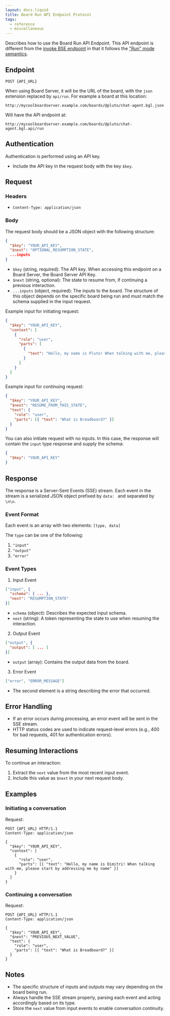```yaml
---
layout: docs.liquid
title: Board Run API Endpoint Protocol
tags:
  - reference
  - miscellaneous
---
```


Describes how to use the Board Run API Endpoint. This API endpoint is different from the [invoke BSE endpoint](../bse/#the-invoke-path) in that it follows the ["Run" mode semantics](/breadboard/docs/reference/runtime-semantics#run-mode).

## Endpoint

`POST {API_URL}`

When using Board Server, it will be the URL of the board, with the `json` extension replaced by `api/run`. For example a board at this location:

```url
http://mycoolboardserver.example.com/boards/@pluto/chat-agent.bgl.json
```

Will have the API endpoint at:

```url
http://mycoolboardserver.example.com/boards/@pluto/chat-agent.bgl.api/run
```

## Authentication

Authentication is performed using an API key.

- Include the API key in the request body with the key `$key`.

## Request

### Headers

- `Content-Type: application/json`

### Body

The request body should be a JSON object with the following structure:

```json
{
  "$key": "YOUR_API_KEY",
  "$next": "OPTIONAL_RESUMPTION_STATE",
  ...inputs
}
```

- `$key` (string, required): The API key. When accessing this endpoint on a Board Server, the Board Server API Key.
- `$next` (string, optional): The state to resume from, if continuing a previous interaction.
- `...inputs` (object, required): The inputs to the board. The structure of this object depends on the specific board being run and must match the schema supplied in the input request.

Example input for initiating request:

```json
{
  "$key": "YOUR_API_KEY",
  "context": [
    {
      "role": "user",
      "parts": [
        {
          "text": "Hello, my name is Pluto! When talking with me, please start by addressing me by name"
        }
      ]
    }
  ]
}
```

Example input for continuing request:

```json
{
  "$key": "YOUR_API_KEY",
  "$next": "RESUME_FROM_THIS_STATE",
  "text": {
    "role": "user",
    "parts": [{ "text": "What is Breadboard?" }]
  }
}
```

You can also initiate request with no inputs. In this case, the response will contain the `input` type response and supply the schema:

```json
{
  "$key": "YOUR_API_KEY"
}
```

## Response

The response is a Server-Sent Events (SSE) stream. Each event in the stream is a serialized JSON object prefixed by `data: ` and separated by `\n\n`.

### Event Format

Each event is an array with two elements: `[type, data]`

The `type` can be one of the following:

1. `"input"`
2. `"output"`
3. `"error"`

### Event Types

1. Input Event

```json
["input", {
  "schema": { ... },
  "next": "RESUMPTION_STATE"
}]
```

- `schema` (object): Describes the expected input schema.
- `next` (string): A token representing the state to use when resuming the interaction.

2. Output Event

```json
["output", {
  "output": [ ... ]
}]
```

- `output` (array): Contains the output data from the board.

3. Error Event

```json
["error", "ERROR_MESSAGE"]
```

- The second element is a string describing the error that occurred.

## Error Handling

- If an error occurs during processing, an error event will be sent in the SSE stream.
- HTTP status codes are used to indicate request-level errors (e.g., 400 for bad requests, 401 for authentication errors).

## Resuming Interactions

To continue an interaction:

1. Extract the `next` value from the most recent input event.
2. Include this value as `$next` in your next request body.

## Examples

### Initiating a conversation

Request:

```http
POST {API_URL} HTTP/1.1
Content-Type: application/json

{
  "$key": "YOUR_API_KEY",
  "context": [
    {
      "role": "user",
      "parts": [{ "text": "Hello, my name is Dimitri! When talking with me, please start by addressing me by name" }]
    }
  ]
}
```

### Continuing a conversation

Request:

```http
POST {API_URL} HTTP/1.1
Content-Type: application/json

{
  "$key": "YOUR_API_KEY",
  "$next": "PREVIOUS_NEXT_VALUE",
  "text": {
    "role": "user",
    "parts": [{ "text": "What is Breadboard?" }]
  }
}
```

## Notes

- The specific structure of inputs and outputs may vary depending on the board being run.
- Always handle the SSE stream properly, parsing each event and acting accordingly based on its type.
- Store the `next` value from input events to enable conversation continuity.
